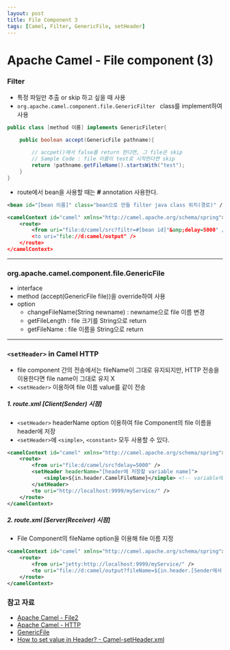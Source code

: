 ```yaml
---
layout: post
title: File Component 3
tags: [Camel, Filter, GenericFile, setHeader]
---
```


Apache Camel - File component (3)
=============================
### Filter

* 특정 파일만 추출 or skip 하고 싶을 때 사용
* `org.apache.camel.component.file.GenericFilter ` class를 implement하여 사용
```java
public class [method 이름] implements GenericFileter{

	public boolean accept(GenericFile pathname){
   
   		// accpet()에서 false를 return 한다면, 그 file은 skip
   		// Sample Code : file 이름이 test로 시작한다면 skip
   		return !pathname.getFileName().startsWith("test");
    }
}
```


* route에서 bean을 사용할 때는 **#** annotation 사용한다.
```xml
<bean id="[bean 이름]" class="bean으로 만들 filter java class 위치(경로)" />

<camelContext id="camel" xmlns="http://camel.apache.org/schema/spring">
	<route>
    	<from uri="file:d/camel/src?filtr=#[bean id]"&amp;delay=5000" />
        <to uri="file://d:camel/output" />
    </route>
</camelContext>
```

-----------------------------------------------------------------
### org.apache.camel.component.file.GenericFile
* interface
* method (accept(GenericFile<T> file))을 override하여 사용
* option
	- changeFileName(String newname) : newname으로 file 이름 변경
	- getFileLength : file 크기를 String으로 return
	- getFileName : file 이름을 String으로 return

-----------------------------------------------------------------
### `<setHeader>` in Camel HTTP
* file component 간의 전송에서는 fileName이 그대로 유지되지만, HTTP 전송을 이용한다면 file name이 그대로 유지 X
* `<setHeader>` 이용하여 file 이름 value를 같이 전송

##### 1. route.xml [Client(Sender) 시점]
* `<setHeader>` headerName option 이용하여 file Component의 file 이름을 header에 저장
* `<setHeader>`에 `<simple>`, `<constant>` 모두 사용할 수 있다.
```xml
<camelContext id="camel" xmlns="http://camel.apache.org/schema/spring">
	<route>
    	<from uri="file:d/camel/src?delay=5000" />
        <setHeader headerName="[header에 저장할 variable name]">
        	<simple>${in.header.CamelFileName}</simple> <!-- variable에 저장할 value -->
        </setHeader>
        <to uri="http://localhost:9999/myService/" />
    </route>
</camelContext>
```

##### 2. route.xml [Server(Receiver) 시점]
* File Component의 fileName option을 이용해 file 이름 지정
```xml
<camelContext id="camel" xmlns="http://camel.apache.org/schema/spring">
	<route>
    	<from uri="jetty:http://localhost:9999/myService/" />
        <to uri="file://d:camel/output?fileName=${in.header.[Sender에서 지정한 headername]}" />
    </route>
</camelContext>
```


### 참고 자료
* [Apache Camel - File2](http://camel.apache.org/file2.html)
* [Apache Camel - HTTP](http://camel.apache.org/http.html)
* [GenericFile](https://camel.apache.org/maven/camel-2.15.0/camel-core/apidocs/org/apache/camel/component/file/GenericFile.html)
* [How to set value in Header? - Camel-setHeader.xml](https://github.com/apache/camel/blob/master/camel-core/src/test/resources/org/apache/camel/model/setHeader.xml)

